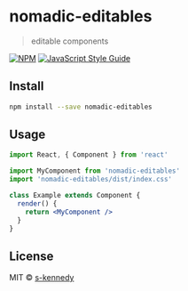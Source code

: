 # nomadic-editables

> editable components

[![NPM](https://img.shields.io/npm/v/nomadic-editables.svg)](https://www.npmjs.com/package/nomadic-editables) [![JavaScript Style Guide](https://img.shields.io/badge/code_style-standard-brightgreen.svg)](https://standardjs.com)

## Install

```bash
npm install --save nomadic-editables
```

## Usage

```jsx
import React, { Component } from 'react'

import MyComponent from 'nomadic-editables'
import 'nomadic-editables/dist/index.css'

class Example extends Component {
  render() {
    return <MyComponent />
  }
}
```

## License

MIT © [s-kennedy](https://github.com/s-kennedy)
